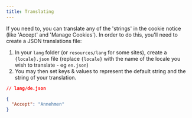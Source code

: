 ```yaml
---
title: Translating
---
```


If you need to, you can translate any of the 'strings' in the cookie notice (like 'Accept' and 'Manage Cookies'). In order to do this, you'll need to create a JSON translations file:

1. In your `lang` folder (or `resources/lang` for some sites), create a `{locale}.json` file (replace `{locale}` with the name of the locale you wish to translate - eg `en.json`)
2. You may then set keys & values to represent the default string and the string of your translation.

```json
// lang/de.json

{
  "Accept": "Annehmen"
}
```

